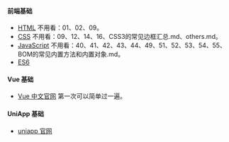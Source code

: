 #### 前端基础
- [HTML](https://github.com/qianguyihao/Web/tree/master/01-HTML)
  不用看：01、02、09。
- [CSS](https://github.com/qianguyihao/Web/tree/master/02-CSS%E5%9F%BA%E7%A1%80)
  不用看：09、12、14、16、CSS3的常见边框汇总.md、others.md。
- [JavaScript](https://github.com/qianguyihao/Web/tree/master/04-JavaScript%E5%9F%BA%E7%A1%80)
  不用看：40、41、42、43、44、49、51、52、53、54、55、BOM的常见内置方法和内置对象.md。
- [ES6](https://github.com/qianguyihao/Web/tree/master/05-JavaScript之ES6语法)

#### Vue 基础
- [Vue 中文官网](https://cn.vuejs.org/)
  第一次可以简单过一遍。

#### UniApp 基础
- [uniapp 官网](https://uniapp.dcloud.io/)
